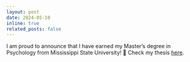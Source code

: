 ```yaml
---
layout: post
date: 2024-05-10
inline: true
related_posts: false
---
```


I am proud to announce that I have earned my Master’s degree in Psychology from Mississippi State University! 🎉 Check my thesis [here](https://scholarsjunction.msstate.edu/td/6204/).
